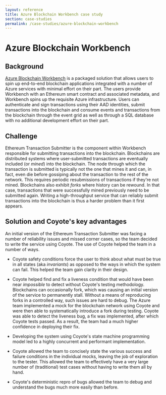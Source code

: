 ```yaml
---
layout: reference
title: Azure Blockchain Workbench case study
section: case-studies
permalink: /case-studies/azure-blockchain-workbench
---
```


# Azure Blockchain Workbench

## Background

[Azure Blockchain Workbench](https://azure.microsoft.com/en-in/features/blockchain-workbench/)
is a packaged solution that allows users to spin up end-to-end blockchain applications integrated
with a number of Azure services with minimal effort on their part.
The users provide Workbench with an Ethereum smart contract
and associated metadata, and Workbench spins up the requisite Azure
infrastructure. Users can authenticate and sign
transactions using their AAD identities, submit transactions into
the blockchain and consume events and transactions from the
blockchain through the event grid as well as through a SQL database
with no additional development effort on their part.

## Challenge

Ethereum Transaction Submitter is the component within Workbench
responsible for submitting transactions into the
blockchain. Blockchains are distributed systems where
user-submitted transactions are eventually included (or _mined_) into
the blockchain. The node through which the transaction is
submitted is typically not the one that mines it and can, in fact,
even die before gossiping about the transaction to the rest of the network.
This requires periodic resubmissions of transactions if they're not
mined. Blockchains also exhibit _forks_ where history can be
rewound. In that case, transactions that were successfully mined previously need to be submitted
again. Writing a high-throughput service that can reliably submit
transactions into the blockchain is thus a harder problem than it first
appears.

## Solution and Coyote's key advantages

An initial version of the Ethereum Transaction Submitter was facing a
number of reliability issues and missed corner cases, so the team decided to write the service using
Coyote. The use of Coyote helped the team in a number of ways.

- Coyote safety conditions force the user to think about what must be
  true in all states (aka _invariants_) as opposed to the ways in
  which the system can fail. This helped the team gain clarity in their design.

- Coyote helped find and fix a liveness condition that would have
  been near _impossible_ to detect without Coyote's testing methodology.
  Blockchains can occasionally fork, which was causing an initial version of the service
  to permanently stall. Without a means of reproducing forks in a controlled way, such
  issues are hard to debug. The Azure team implemented a mock
  for the blockchain network using Coyote and were then able to systematically
  introduce a fork during testing. Coyote was able to detect the liveness bug, a fix was
  implemented, after which Coyote tests passed. As a result, the team
  had a much higher confidence in deploying their fix.

- Developing the system using Coyote's state machine programming model
  led to a highly concurrent and performant implementation.

- Coyote allowed the team to concisely state the various success and failure
  conditions in the individual mocks, leaving the job of exploration to the tester.
  This allowed the team to effectively have a very large number of (traditional) test
  cases without having to write them all by hand.

- Coyote's deterministic repro of bugs allowed the team to debug and
  understand the bugs much more easily than before.
